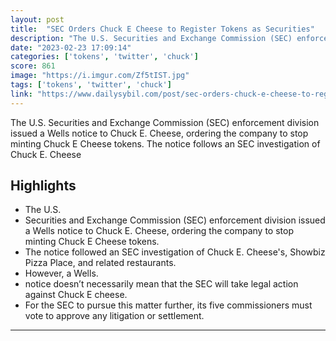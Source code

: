 ```yaml
---
layout: post
title:  "SEC Orders Chuck E Cheese to Register Tokens as Securities"
description: "The U.S. Securities and Exchange Commission (SEC) enforcement division issued a Wells notice to Chuck E. Cheese, ordering the company to stop minting Chuck E Cheese tokens. The notice follows an SEC investigation of Chuck E. Cheese"
date: "2023-02-23 17:09:14"
categories: ['tokens', 'twitter', 'chuck']
score: 861
image: "https://i.imgur.com/Zf5tIST.jpg"
tags: ['tokens', 'twitter', 'chuck']
link: "https://www.dailysybil.com/post/sec-orders-chuck-e-cheese-to-register-tokens-as-securities"
---
```


The U.S. Securities and Exchange Commission (SEC) enforcement division issued a Wells notice to Chuck E. Cheese, ordering the company to stop minting Chuck E Cheese tokens. The notice follows an SEC investigation of Chuck E. Cheese

## Highlights

- The U.S.
- Securities and Exchange Commission (SEC) enforcement division issued a Wells notice to Chuck E. Cheese, ordering the company to stop minting Chuck E Cheese tokens.
- The notice followed an SEC investigation of Chuck E. Cheese's, Showbiz Pizza Place, and related restaurants.
- However, a Wells.
- notice doesn’t necessarily mean that the SEC will take legal action against Chuck E cheese.
- For the SEC to pursue this matter further, its five commissioners must vote to approve any litigation or settlement.

---
